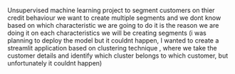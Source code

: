 Unsupervised machine learning project
to segment customers on thier credit behaviour
we want to create multiple segments and we dont know based on which characteristic we are going to do it is the reason we are doing it on each characteristics
we will be creating segments 
(i was planning to deploy the model but it couldnt happen, I wanted to create a streamlit application based on clustering technique , where we take the customer details and identify which cluster belongs to which customer, but unfortunately it couldnt happen)

